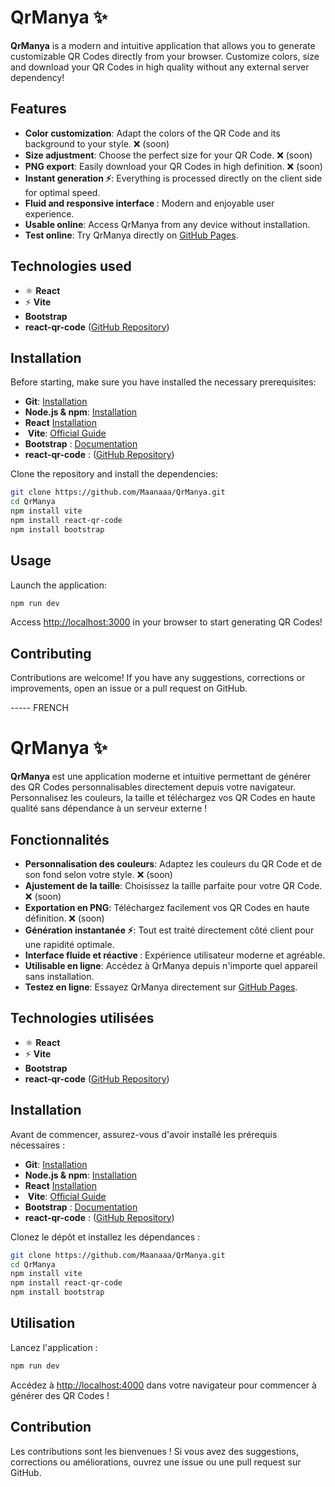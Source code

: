 
# QrManya ✨

**QrManya** is a modern and intuitive application that allows you to generate customizable QR Codes directly from your browser. Customize colors, size and download your QR Codes in high quality without any external server dependency\!

## Features

  - **Color customization**: Adapt the colors of the QR Code and its background to your style. ❌ (soon)
  - **Size adjustment**: Choose the perfect size for your QR Code. ❌ (soon)
  - **PNG export**: Easily download your QR Codes in high definition. ❌ (soon)
  - **Instant generation ⚡**: Everything is processed directly on the client side for optimal speed.
  - **Fluid and responsive interface ️**: Modern and enjoyable user experience.
  - **Usable online**: Access QrManya from any device without installation.
  - **Test online**: Try QrManya directly on [GitHub Pages](https://qrmanya.netlify.app).

## Technologies used ️

  - ⚛️ **React**
  - ⚡ **Vite**
  - **Bootstrap**
  - **react-qr-code** ([GitHub Repository](https://github.com/rosskhanas/react-qr-code))

## Installation ️

Before starting, make sure you have installed the necessary prerequisites:

  - **Git**: [Installation](https://www.google.com/url?sa=E&source=gmail&q=https://git-scm.com/book/en/v2/Getting-Started-Installing-Git)
  - **Node.js & npm**: [Installation](https://nodejs.org/)
  - **React** [Installation](https://react.dev/learn/installation)
  - ️ **Vite**: [Official Guide](https://vitejs.dev/guide/)
  - **Bootstrap** : [Documentation](https://getbootstrap.com/docs/5.2/getting-started/vite/)
  - **react-qr-code** : ([GitHub Repository](https://github.com/rosskhanas/react-qr-code))

Clone the repository and install the dependencies:

```bash
git clone https://github.com/Maanaaa/QrManya.git
cd QrManya
npm install vite
npm install react-qr-code
npm install bootstrap

```

## Usage

Launch the application:

```bash
npm run dev
```

Access [http://localhost:3000](http://localhost:3000) in your browser to start generating QR Codes\!

## Contributing

Contributions are welcome\! If you have any suggestions, corrections or improvements, open an issue or a pull request on GitHub.

----- FRENCH

# QrManya ✨

**QrManya** est une application moderne et intuitive permettant de générer des QR Codes personnalisables directement depuis votre navigateur. Personnalisez les couleurs, la taille et téléchargez vos QR Codes en haute qualité sans dépendance à un serveur externe !

## Fonctionnalités
  - **Personnalisation des couleurs**: Adaptez les couleurs du QR Code et de son fond selon votre style. ❌ (soon)
  - **Ajustement de la taille**: Choisissez la taille parfaite pour votre QR Code. ❌ (soon)
  - **Exportation en PNG**: Téléchargez facilement vos QR Codes en haute définition. ❌ (soon)
  - **Génération instantanée ⚡**: Tout est traité directement côté client pour une rapidité optimale.
  - **Interface fluide et réactive ️**: Expérience utilisateur moderne et agréable.
  - **Utilisable en ligne**: Accédez à QrManya depuis n'importe quel appareil sans installation.
  - **Testez en ligne**: Essayez QrManya directement sur [GitHub Pages](https://qrmanya.netlify.app).

## Technologies utilisées ️

  - ⚛️ **React**
  - ⚡ **Vite**
  - **Bootstrap**
  - **react-qr-code** ([GitHub Repository](https://github.com/rosskhanas/react-qr-code))

## Installation ️

Avant de commencer, assurez-vous d'avoir installé les prérequis nécessaires :

  - **Git**: [Installation](https://www.google.com/url?sa=E&source=gmail&q=https://git-scm.com/book/en/v2/Getting-Started-Installing-Git)
  - **Node.js & npm**: [Installation](https://nodejs.org/)
  - **React** [Installation](https://react.dev/learn/installation)
  - ️ **Vite**: [Official Guide](https://vitejs.dev/guide/)
  - **Bootstrap** : [Documentation](https://getbootstrap.com/docs/5.2/getting-started/vite/)
  - **react-qr-code** : ([GitHub Repository](https://github.com/rosskhanas/react-qr-code))

Clonez le dépôt et installez les dépendances :

```bash
git clone https://github.com/Maanaaa/QrManya.git
cd QrManya
npm install vite
npm install react-qr-code
npm install bootstrap
```

## Utilisation

Lancez l'application :

```bash
npm run dev
```

Accédez à [http://localhost:4000](http://localhost:4000) dans votre navigateur pour commencer à générer des QR Codes \!

## Contribution

Les contributions sont les bienvenues \! Si vous avez des suggestions, corrections ou améliorations, ouvrez une issue ou une pull request sur GitHub.
